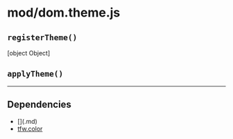 # mod/dom.theme.js
## `registerTheme()`

[object Object]

## `applyTheme()`




----

## Dependencies
* [$]($.md)
* [tfw.color](tfw.color.md)
